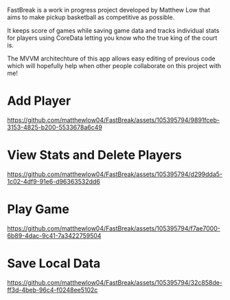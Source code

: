 FastBreak is a work in progress project developed by Matthew Low that aims to make pickup basketball as competitive as possible. 

It keeps score of games while saving game data and tracks individual stats for players using CoreData letting you know who the true king of the court is.

The MVVM architechture of this app allows easy editing of previous code which will hopefully help when other people collaborate on this project with me!

# Add Player

https://github.com/matthewlow04/FastBreak/assets/105395794/9891fceb-3153-4825-b200-5533678a6c49

# View Stats and Delete Players

https://github.com/matthewlow04/FastBreak/assets/105395794/d299dda5-1c02-4df9-91e6-d96363532dd6

# Play Game

https://github.com/matthewlow04/FastBreak/assets/105395794/f7ae7000-6b89-4dac-9c41-7a3422759504


# Save Local Data

https://github.com/matthewlow04/FastBreak/assets/105395794/32c858de-ff3d-4beb-96c4-f0248ee5102c

